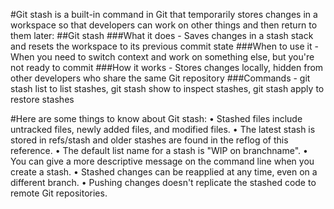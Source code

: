 #Git stash is a built-in command in Git that temporarily stores changes in a workspace so that developers can work on other things and then return to them later: 
##Git stash
###What it does - Saves changes in a stash stack and resets the workspace to its previous commit state
###When to use it - When you need to switch context and work on something else, but you're not ready to commit
###How it works - Stores changes locally, hidden from other developers who share the same Git repository
###Commands - git stash list to list stashes, git stash show to inspect stashes, git stash apply to restore stashes


#Here are some things to know about Git stash:
•	Stashed files include untracked files, newly added files, and modified files. 
•	The latest stash is stored in refs/stash and older stashes are found in the reflog of this reference. 
•	The default list name for a stash is "WIP on branchname". 
•	You can give a more descriptive message on the command line when you create a stash. 
•	Stashed changes can be reapplied at any time, even on a different branch. 
•	Pushing changes doesn't replicate the stashed code to remote Git repositories.
